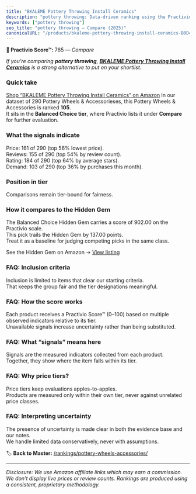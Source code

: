 ```yaml
---
title: "BKALEME Pottery Throwing Install Ceramics"
description: "pottery throwing: Data-driven ranking using the Practivio Score™. Positioned by quality, value, demand, findability, momentum."
keywords: ["pottery throwing"]
seo_title: "pottery throwing — Compare (2025)"
canonicalURL: "/products/bkaleme-pottery-throwing-install-ceramics-B0D46HXQDB/"
---
```


**🛒 Practivio Score™:** 765 — _Compare_


*If you're comparing **pottery throwing**, **[BKALEME Pottery Throwing Install Ceramics](https://www.amazon.com/dp/B0D46HXQDB?tag=practivio-20)** is a strong alternative to put on your shortlist.*
### Quick take
[Shop “BKALEME Pottery Throwing Install Ceramics” on Amazon](https://www.amazon.com/dp/B0D46HXQDB?tag=practivio-20)
In our dataset of 290 Pottery Wheels & Accessorieses, this Pottery Wheels & Accessories is ranked **105**.  
It sits in the **Balanced Choice tier**, where Practivio lists it under **Compare** for further evaluation.

### What the signals indicate
Price: 161 of 290 (top 56% lowest price).  
Reviews: 155 of 290 (top 54% by review count).  
Rating: 184 of 290 (top 64% by average stars).  
Demand: 103 of 290 (top 36% by purchases this month).

### Position in tier
Comparisons remain tier-bound for fairness.

### How it compares to the Hidden Gem
The Balanced Choice Hidden Gem carries a score of 902.00 on the Practivio scale.  
This pick trails the Hidden Gem by 137.00 points.  
Treat it as a baseline for judging competing picks in the same class.  

See the Hidden Gem on Amazon → [View listing](https://www.amazon.com/dp/B07N64DQ9J?tag=practivio-20)

### FAQ: Inclusion criteria
Inclusion is limited to items that clear our starting criteria.  
That keeps the group fair and the tier designations meaningful.

### FAQ: How the score works
Each product receives a Practivio Score™ (0–100) based on multiple observed indicators relative to its tier.  
Unavailable signals increase uncertainty rather than being substituted.

### FAQ: What “signals” means here
Signals are the measured indicators collected from each product.  
Together, they show where the item falls within its tier.

### FAQ: Why price tiers?
Price tiers keep evaluations apples-to-apples.  
Products are measured only within their own tier, never against unrelated price classes.

### FAQ: Interpreting uncertainty
The presence of uncertainty is made clear in both the evidence base and our notes.  
We handle limited data conservatively, never with assumptions.

<!-- Missing template for Compare/CompareWithinPriceClass -->


🏷️ **Back to Master:** [/rankings/pottery-wheels-accessories/](/rankings/pottery-wheels-accessories/)

---
_Disclosure: We use Amazon affiliate links which may earn a commission. We don’t display live prices or review counts. Rankings are produced using a consistent, proprietary methodology._
